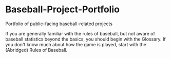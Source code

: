 # Baseball-Project-Portfolio
Portfolio of public-facing baseball-related projects

If you are generally familiar with the rules of baseball, but not aware of baseball statistics beyond the basics, you should begin with the Glossary. If you don't know much about how the game is played, start with the (Abridged) Rules of Baseball.
